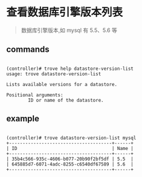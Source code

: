 # 查看数据库引擎版本列表
> 数据库引擎版本,如 mysql 有 5.5、5.6 等

## commands
<pre><code>
(controller)# trove help datastore-version-list
usage: trove datastore-version-list <datastore>

Lists available versions for a datastore.

Positional arguments:
      <datastore>  ID or name of the datastore.
</code></pre>

## example
<pre><code>
(controller)# trove datastore-version-list mysql
+--------------------------------------+------+
| ID                                   | Name |
+--------------------------------------+------+
| 35b4c566-935c-4606-b077-20b90f2bf5df | 5.5  |
| 645885d7-6071-4adc-8255-c6540df67589 | 5.6  |
+--------------------------------------+------+
</code></pre>
